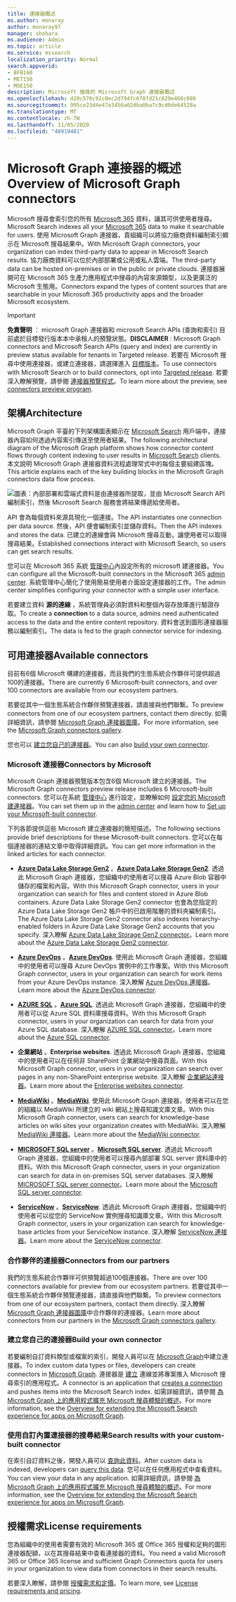 ```yaml
---
title: 連接器概述
ms.author: monaray
author: monaray97
manager: shohara
ms.audience: Admin
ms.topic: article
ms.service: mssearch
localization_priority: Normal
search.appverid:
- BFB160
- MET150
- MOE150
description: Microsoft 搜尋的 Microsoft Graph 連接器概述
ms.openlocfilehash: d20c576c92c0ec2d794fc6f8fd21c829e468c086
ms.sourcegitcommit: 995ce23d4e47a3456a02dba0ba7c9cd0de64528a
ms.translationtype: MT
ms.contentlocale: zh-TW
ms.lasthandoff: 11/05/2020
ms.locfileid: "48919481"
---
```

# <a name="overview-of-microsoft-graph-connectors"></a><span data-ttu-id="d9a1f-103">Microsoft Graph 連接器的概述</span><span class="sxs-lookup"><span data-stu-id="d9a1f-103">Overview of Microsoft Graph connectors</span></span>

<span data-ttu-id="d9a1f-104">Microsoft 搜尋會索引您的所有 [Microsoft 365](https://www.microsoft.com/microsoft-365) 資料，讓其可供使用者搜尋。</span><span class="sxs-lookup"><span data-stu-id="d9a1f-104">Microsoft Search indexes all your [Microsoft 365](https://www.microsoft.com/microsoft-365) data to make it searchable for users.</span></span> <span data-ttu-id="d9a1f-105">使用 Microsoft Graph 連接器，貴組織可以將協力廠商資料編制索引顯示在 Microsoft 搜尋結果中。</span><span class="sxs-lookup"><span data-stu-id="d9a1f-105">With Microsoft Graph connectors, your organization can index third-party data to appear in Microsoft Search results.</span></span> <span data-ttu-id="d9a1f-106">協力廠商資料可以位於內部部署或公用或私人雲端。</span><span class="sxs-lookup"><span data-stu-id="d9a1f-106">The third-party data can be hosted on-premises or in the public or private clouds.</span></span> <span data-ttu-id="d9a1f-107">連接器展開可在 Microsoft 365 生產力應用程式中搜尋的內容來源類型，以及更廣泛的 Microsoft 生態用。</span><span class="sxs-lookup"><span data-stu-id="d9a1f-107">Connectors expand the types of content sources that are searchable in your Microsoft 365 productivity apps and the broader Microsoft ecosystem.</span></span>

> [!IMPORTANT]
> <span data-ttu-id="d9a1f-108">**免責聲明** ： microsoft Graph 連接器和 microsoft Search APIs (查詢和索引) 目前處於目標發行版本本中承租人的預覽狀態。</span><span class="sxs-lookup"><span data-stu-id="d9a1f-108">**DISCLAIMER** : Microsoft Graph connectors and Microsoft Search APIs (query and index) are currently in preview status available for tenants in Targeted release.</span></span> <span data-ttu-id="d9a1f-109">若要在 Microsoft 搜尋中使用連接器，或建立連接器，請選擇進入 [目標版本](https://docs.microsoft.com/office365/admin/manage/release-options-in-office-365?view=o365-worldwide)。</span><span class="sxs-lookup"><span data-stu-id="d9a1f-109">To use connectors with Microsoft Search or to build connectors, opt into [Targeted release](https://docs.microsoft.com/office365/admin/manage/release-options-in-office-365?view=o365-worldwide).</span></span> <span data-ttu-id="d9a1f-110">若要深入瞭解預覽，請參閱 [連接器預覽程式](connectors-preview.md)。</span><span class="sxs-lookup"><span data-stu-id="d9a1f-110">To learn more about the preview, see [connectors preview program](connectors-preview.md).</span></span>

## <a name="architecture"></a><span data-ttu-id="d9a1f-111">架構</span><span class="sxs-lookup"><span data-stu-id="d9a1f-111">Architecture</span></span>

<span data-ttu-id="d9a1f-112">Microsoft Graph 平臺的下列架構圖表顯示在 [Microsoft Search](https://docs.microsoft.com/microsoftsearch/overview-microsoft-search) 用戶端中，連接器內容如何透過內容索引傳送至使用者結果。</span><span class="sxs-lookup"><span data-stu-id="d9a1f-112">The following architectural diagram of the Microsoft Graph platform shows how connector content flows through content indexing to user results in [Microsoft Search](https://docs.microsoft.com/microsoftsearch/overview-microsoft-search) clients.</span></span> <span data-ttu-id="d9a1f-113">本文說明 Microsoft Graph 連接器資料流程處理常式中的每個主要組建區塊。</span><span class="sxs-lookup"><span data-stu-id="d9a1f-113">This article explains each of the key building blocks in the Microsoft Graph connectors data flow process.</span></span>

![圖表：內部部署和雲端式資料是由連接器所提取，並由 Microsoft Search API 編制索引，然後 Microsoft Search 服務會將結果傳遞給使用者。](media/highlevel-connectors_FINAL.png)

<span data-ttu-id="d9a1f-115">API 會為每個資料來源具現化一個連接。</span><span class="sxs-lookup"><span data-stu-id="d9a1f-115">The API instantiates one connection per data source.</span></span> <span data-ttu-id="d9a1f-116">然後，API 便會編制索引並儲存資料。</span><span class="sxs-lookup"><span data-stu-id="d9a1f-116">Then the API indexes and stores the data.</span></span> <span data-ttu-id="d9a1f-117">已建立的連線會與 Microsoft 搜尋互動，讓使用者可以取得搜尋結果。</span><span class="sxs-lookup"><span data-stu-id="d9a1f-117">Established connections interact with Microsoft Search, so users can get search results.</span></span>

<span data-ttu-id="d9a1f-118">您可以在 Microsoft 365 系統 [管理中心](https://admin.microsoft.com)內設定所有的 microsoft 建連接器。</span><span class="sxs-lookup"><span data-stu-id="d9a1f-118">You can configure all the Microsoft-built connectors in the Microsoft 365 [admin center](https://admin.microsoft.com).</span></span> <span data-ttu-id="d9a1f-119">系統管理中心簡化了使用簡易使用者介面設定連接器的工作。</span><span class="sxs-lookup"><span data-stu-id="d9a1f-119">The admin center simplifies configuring your connector with a simple user interface.</span></span>

<span data-ttu-id="d9a1f-120">若要建立資料 **源的連線** ，系統管理員必須對資料和整個內容存放庫進行驗證存取。</span><span class="sxs-lookup"><span data-stu-id="d9a1f-120">To create a **connection** to a data source, admins need authenticated access to the data and the entire content repository.</span></span> <span data-ttu-id="d9a1f-121">資料會送到圖形連接器服務以編制索引。</span><span class="sxs-lookup"><span data-stu-id="d9a1f-121">The data is fed to the graph connector service for indexing.</span></span>

## <a name="available-connectors"></a><span data-ttu-id="d9a1f-122">可用連接器</span><span class="sxs-lookup"><span data-stu-id="d9a1f-122">Available connectors</span></span>

<span data-ttu-id="d9a1f-123">目前有6個 Microsoft 構建的連接器，而且我們的生態系統合作夥伴可提供超過100的連接器。</span><span class="sxs-lookup"><span data-stu-id="d9a1f-123">There are currently 6 Microsoft-built connectors, and over 100 connectors are available from our ecosystem partners.</span></span>

<span data-ttu-id="d9a1f-124">若要從其中一個生態系統合作夥伴預覽連接器，請直接與他們聯繫。</span><span class="sxs-lookup"><span data-stu-id="d9a1f-124">To preview connectors from one of our ecosystem partners, contact them directly.</span></span> <span data-ttu-id="d9a1f-125">如需詳細資訊，請參閱 [Microsoft Graph 連接器圖庫](connectors-gallery.md)。</span><span class="sxs-lookup"><span data-stu-id="d9a1f-125">For more information, see the [Microsoft Graph connectors gallery](connectors-gallery.md).</span></span>

<span data-ttu-id="d9a1f-126">您也可以 [建立您自己的連接器](https://docs.microsoft.com/graph/search-concept-overview)。</span><span class="sxs-lookup"><span data-stu-id="d9a1f-126">You can also [build your own connector](https://docs.microsoft.com/graph/search-concept-overview).</span></span>

### <a name="connectors-by-microsoft"></a><span data-ttu-id="d9a1f-127"> Microsoft 連接器</span><span class="sxs-lookup"><span data-stu-id="d9a1f-127">Connectors by Microsoft</span></span>

<span data-ttu-id="d9a1f-128">Microsoft Graph 連接器預覽版本包含6個 Microsoft 建立的連接器。</span><span class="sxs-lookup"><span data-stu-id="d9a1f-128">The Microsoft Graph connectors preview release includes 6 Microsoft-built connectors.</span></span> <span data-ttu-id="d9a1f-129">您可以在系統 [管理中心](https://admin.microsoft.com) 進行設定，並瞭解如何 [設定您的 Microsoft 建連接器](configure-connector.md)。</span><span class="sxs-lookup"><span data-stu-id="d9a1f-129">You can set them up in the [admin center](https://admin.microsoft.com) and learn how to [Set up your Microsoft-built connector](configure-connector.md).</span></span>

<span data-ttu-id="d9a1f-130">下列各節提供這些 Microsoft 建立連接器的簡短描述。</span><span class="sxs-lookup"><span data-stu-id="d9a1f-130">The following sections provide brief descriptions for these Microsoft-built connectors.</span></span> <span data-ttu-id="d9a1f-131">您可以在每個連接器的連結文章中取得詳細資訊。</span><span class="sxs-lookup"><span data-stu-id="d9a1f-131">You can get more information in the linked articles for each connector.</span></span>

- <span data-ttu-id="d9a1f-132">**[Azure Data Lake Storage Gen2](https://docs.microsoft.com/azure/storage/blobs/data-lake-storage-introduction)** 。</span><span class="sxs-lookup"><span data-stu-id="d9a1f-132">**[Azure Data Lake Storage Gen2](https://docs.microsoft.com/azure/storage/blobs/data-lake-storage-introduction)**.</span></span> <span data-ttu-id="d9a1f-133">透過此 Microsoft Graph 連接器，您組織中的使用者可以搜尋 Azure Blob 容器中儲存的檔案和內容。</span><span class="sxs-lookup"><span data-stu-id="d9a1f-133">With this Microsoft Graph connector, users in your organization can search for files and content stored in Azure Blob containers.</span></span> <span data-ttu-id="d9a1f-134">Azure Data Lake Storage Gen2 connector 也會為您指定的 Azure Data Lake Storage Gen2 帳戶中的已啟用階層的資料夾編制索引。</span><span class="sxs-lookup"><span data-stu-id="d9a1f-134">The Azure Data Lake Storage Gen2 connector also indexes hierarchy-enabled folders in Azure Data Lake Storage Gen2 accounts that you specify.</span></span>
<span data-ttu-id="d9a1f-135">深入瞭解 [Azure Data Lake Storage Gen2 connector](azure-data-lake-connector.md)。</span><span class="sxs-lookup"><span data-stu-id="d9a1f-135">Learn more about the [Azure Data Lake Storage Gen2 connector](azure-data-lake-connector.md).</span></span>

- <span data-ttu-id="d9a1f-136">**[Azure DevOps](https://azure.microsoft.com/services/devops)** 。</span><span class="sxs-lookup"><span data-stu-id="d9a1f-136">**[Azure DevOps](https://azure.microsoft.com/services/devops)**.</span></span> <span data-ttu-id="d9a1f-137">使用此 Microsoft Graph 連接器，您組織中的使用者可以搜尋 Azure DevOps 實例中的工作專案。</span><span class="sxs-lookup"><span data-stu-id="d9a1f-137">With this Microsoft Graph connector, users in your organization can search for work items from your Azure DevOps instance.</span></span>
<span data-ttu-id="d9a1f-138">深入瞭解 [Azure DevOps 連接器](azure-devops-connector.md)。</span><span class="sxs-lookup"><span data-stu-id="d9a1f-138">Learn more about the [Azure DevOps connector](azure-devops-connector.md).</span></span>

- <span data-ttu-id="d9a1f-139">**[AZURE SQL](https://azure.microsoft.com/services/sql-database)** 。</span><span class="sxs-lookup"><span data-stu-id="d9a1f-139">**[Azure SQL](https://azure.microsoft.com/services/sql-database)**.</span></span> <span data-ttu-id="d9a1f-140">透過此 Microsoft Graph 連接器，您組織中的使用者可以從 Azure SQL 資料庫搜尋資料。</span><span class="sxs-lookup"><span data-stu-id="d9a1f-140">With this Microsoft Graph connector, users in your organization can search for data from your Azure SQL database.</span></span>
<span data-ttu-id="d9a1f-141">深入瞭解 [AZURE SQL connector](MSSQL-connector.md)。</span><span class="sxs-lookup"><span data-stu-id="d9a1f-141">Learn more about the [Azure SQL connector](MSSQL-connector.md).</span></span>

- <span data-ttu-id="d9a1f-142">**企業網站** 。</span><span class="sxs-lookup"><span data-stu-id="d9a1f-142">**Enterprise websites**.</span></span> <span data-ttu-id="d9a1f-143">透過此 Microsoft Graph 連接器，您組織中的使用者可以在任何非 SharePoint 企業網站中搜尋頁面。</span><span class="sxs-lookup"><span data-stu-id="d9a1f-143">With this Microsoft Graph connector, users in your organization can search over pages in any non-SharePoint enterprise website.</span></span>
<span data-ttu-id="d9a1f-144">深入瞭解 [企業網站連接器](enterprise-web-connector.md)。</span><span class="sxs-lookup"><span data-stu-id="d9a1f-144">Learn more about the [Enterprise websites connector](enterprise-web-connector.md).</span></span>

- <span data-ttu-id="d9a1f-145">**[MediaWiki](https://www.mediawiki.org/wiki/MediaWiki)** 。</span><span class="sxs-lookup"><span data-stu-id="d9a1f-145">**[MediaWiki](https://www.mediawiki.org/wiki/MediaWiki)**.</span></span> <span data-ttu-id="d9a1f-146">使用此 Microsoft Graph 連接器，使用者可以在您的組織以 MediaWiki 所建立的 wiki 網站上搜尋知識文庫文章。</span><span class="sxs-lookup"><span data-stu-id="d9a1f-146">With this Microsoft Graph connector, users can search for knowledge-base articles on wiki sites your organization creates with MediaWiki.</span></span>
<span data-ttu-id="d9a1f-147">深入瞭解 [MediaWiki 連接器](mediawiki-connector.md)。</span><span class="sxs-lookup"><span data-stu-id="d9a1f-147">Learn more about the [MediaWiki connector](mediawiki-connector.md).</span></span>

- <span data-ttu-id="d9a1f-148">**[MICROSOFT SQL server](https://www.microsoft.com/sql-server/sql-server-2017)** 。</span><span class="sxs-lookup"><span data-stu-id="d9a1f-148">**[Microsoft SQL server](https://www.microsoft.com/sql-server/sql-server-2017)**.</span></span> <span data-ttu-id="d9a1f-149">透過此 Microsoft Graph 連接器，您組織中的使用者可以搜尋內部部署 SQL server 資料庫中的資料。</span><span class="sxs-lookup"><span data-stu-id="d9a1f-149">With this Microsoft Graph connector, users in your organization can search for data in on-premises SQL server databases.</span></span>
<span data-ttu-id="d9a1f-150">深入瞭解 [MICROSOFT SQL server connector](MSSQL-connector.md)。</span><span class="sxs-lookup"><span data-stu-id="d9a1f-150">Learn more about the [Microsoft SQL server connector](MSSQL-connector.md).</span></span>

- <span data-ttu-id="d9a1f-151">**[ServiceNow](https://www.servicenow.com)** 。</span><span class="sxs-lookup"><span data-stu-id="d9a1f-151">**[ServiceNow](https://www.servicenow.com)**.</span></span> <span data-ttu-id="d9a1f-152">透過此 Microsoft Graph 連接器，您組織中的使用者可以從您的 ServiceNow 實例搜尋知識庫文章。</span><span class="sxs-lookup"><span data-stu-id="d9a1f-152">With this Microsoft Graph connector, users in your organization can search for knowledge-base articles from your ServiceNow instance.</span></span>
<span data-ttu-id="d9a1f-153">深入瞭解 [ServiceNow 連接器](servicenow-connector.md)。</span><span class="sxs-lookup"><span data-stu-id="d9a1f-153">Learn more about the [ServiceNow connector](servicenow-connector.md).</span></span>

### <a name="connectors-from-our-partners"></a><span data-ttu-id="d9a1f-154">合作夥伴的連接器</span><span class="sxs-lookup"><span data-stu-id="d9a1f-154">Connectors from our partners</span></span>

<span data-ttu-id="d9a1f-155">我們的生態系統合作夥伴可供預覽超過100個連接器。</span><span class="sxs-lookup"><span data-stu-id="d9a1f-155">There are over 100 connectors available for preview from our ecosystem partners.</span></span> <span data-ttu-id="d9a1f-156">若要從其中一個生態系統合作夥伴預覽連接器，請直接與他們聯繫。</span><span class="sxs-lookup"><span data-stu-id="d9a1f-156">To preview connectors from one of our ecosystem partners, contact them directly.</span></span>
<span data-ttu-id="d9a1f-157">深入瞭解 [Microsoft Graph 連接器圖庫](connectors-gallery.md)中合作夥伴的連接器。</span><span class="sxs-lookup"><span data-stu-id="d9a1f-157">Learn more about connectors from our partners in the [Microsoft Graph connectors gallery](connectors-gallery.md).</span></span>

### <a name="build-your-own-connector"></a><span data-ttu-id="d9a1f-158">建立您自己的連接器</span><span class="sxs-lookup"><span data-stu-id="d9a1f-158">Build your own connector</span></span>

<span data-ttu-id="d9a1f-159">若要編制自訂資料類型或檔案的索引，開發人員可以在 [Microsoft Graph](https://developer.microsoft.com/graph/)中建立連接器。</span><span class="sxs-lookup"><span data-stu-id="d9a1f-159">To index custom data types or files, developers can create connectors in [Microsoft Graph](https://developer.microsoft.com/graph/).</span></span> <span data-ttu-id="d9a1f-160">連接器是 [建立](https://docs.microsoft.com/graph/search-index-manage-connections) 連線並將專案推入 Microsoft 搜尋索引的應用程式。</span><span class="sxs-lookup"><span data-stu-id="d9a1f-160">A connector is an application that [creates a connection](https://docs.microsoft.com/graph/search-index-manage-connections) and pushes items into the Microsoft Search index.</span></span> <span data-ttu-id="d9a1f-161">如需詳細資訊，請參閱 [為 Microsoft Graph 上的應用程式擴充 Microsoft 搜尋體驗的概述](https://docs.microsoft.com/graph/search-concept-overview)。</span><span class="sxs-lookup"><span data-stu-id="d9a1f-161">For more information, see the [Overview for extending the Microsoft Search experience for apps on Microsoft Graph](https://docs.microsoft.com/graph/search-concept-overview).</span></span>

### <a name="search-results-with-your-custom-built-connector"></a><span data-ttu-id="d9a1f-162">使用自訂內置連接器的搜尋結果</span><span class="sxs-lookup"><span data-stu-id="d9a1f-162">Search results with your custom-built connector</span></span>

<span data-ttu-id="d9a1f-163">在索引自訂資料之後，開發人員可以 [查詢此資料](https://docs.microsoft.com/graph/search-concept-custom-types)。</span><span class="sxs-lookup"><span data-stu-id="d9a1f-163">After custom data is indexed, developers can [query this data](https://docs.microsoft.com/graph/search-concept-custom-types).</span></span> <span data-ttu-id="d9a1f-164">您可以在任何應用程式中查看資料。</span><span class="sxs-lookup"><span data-stu-id="d9a1f-164">You can view your data in any application.</span></span> <span data-ttu-id="d9a1f-165">如需詳細資訊，請參閱 [為 Microsoft Graph 上的應用程式擴充 Microsoft 搜尋體驗的概述](https://docs.microsoft.com/graph/search-concept-overview)。</span><span class="sxs-lookup"><span data-stu-id="d9a1f-165">For more information, see the [Overview for extending the Microsoft Search experience for apps on Microsoft Graph](https://docs.microsoft.com/graph/search-concept-overview).</span></span>

## <a name="license-requirements"></a><span data-ttu-id="d9a1f-166">授權需求</span><span class="sxs-lookup"><span data-stu-id="d9a1f-166">License requirements</span></span>

<span data-ttu-id="d9a1f-167">您為組織中的使用者需要有效的 Microsoft 365 或 Office 365 授權和足夠的圖形連接器配額，以在其搜尋結果中查看連接器的資料。</span><span class="sxs-lookup"><span data-stu-id="d9a1f-167">You need a valid Microsoft 365 or Office 365 license and sufficient Graph Connectors quota for users in your organization to view data from connectors in their search results.</span></span>

<span data-ttu-id="d9a1f-168">若要深入瞭解，請參閱 [授權需求和定價](licensing.md)。</span><span class="sxs-lookup"><span data-stu-id="d9a1f-168">To learn more, see [License requirements and pricing](licensing.md).</span></span>
